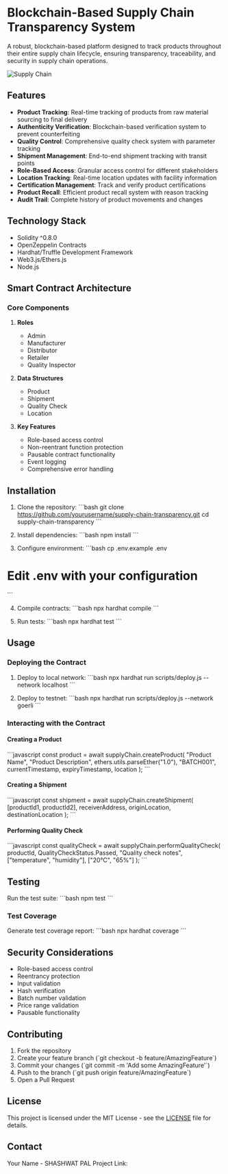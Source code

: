 # Blockchain-Based Supply Chain Transparency System

A robust, blockchain-based platform designed to track products throughout their entire supply chain lifecycle, ensuring transparency, traceability, and security in supply chain operations.

![Supply Chain](https://images.unsplash.com/photo-1586528116311-ad8dd3c8310d?auto=format&fit=crop&q=80)

## Features

- **Product Tracking**: Real-time tracking of products from raw material sourcing to final delivery
- **Authenticity Verification**: Blockchain-based verification system to prevent counterfeiting
- **Quality Control**: Comprehensive quality check system with parameter tracking
- **Shipment Management**: End-to-end shipment tracking with transit points
- **Role-Based Access**: Granular access control for different stakeholders
- **Location Tracking**: Real-time location updates with facility information
- **Certification Management**: Track and verify product certifications
- **Product Recall**: Efficient product recall system with reason tracking
- **Audit Trail**: Complete history of product movements and changes

## Technology Stack

- Solidity ^0.8.0
- OpenZeppelin Contracts
- Hardhat/Truffle Development Framework
- Web3.js/Ethers.js
- Node.js

## Smart Contract Architecture

### Core Components

1. **Roles**
   - Admin
   - Manufacturer
   - Distributor
   - Retailer
   - Quality Inspector

2. **Data Structures**
   - Product
   - Shipment
   - Quality Check
   - Location

3. **Key Features**
   - Role-based access control
   - Non-reentrant function protection
   - Pausable contract functionality
   - Event logging
   - Comprehensive error handling

## Installation

1. Clone the repository:
\`\`\`bash
git clone https://github.com/yourusername/supply-chain-transparency.git
cd supply-chain-transparency
\`\`\`

2. Install dependencies:
\`\`\`bash
npm install
\`\`\`

3. Configure environment:
\`\`\`bash
cp .env.example .env
# Edit .env with your configuration
\`\`\`

4. Compile contracts:
\`\`\`bash
npx hardhat compile
\`\`\`

5. Run tests:
\`\`\`bash
npx hardhat test
\`\`\`

## Usage

### Deploying the Contract

1. Deploy to local network:
\`\`\`bash
npx hardhat run scripts/deploy.js --network localhost
\`\`\`

2. Deploy to testnet:
\`\`\`bash
npx hardhat run scripts/deploy.js --network goerli
\`\`\`

### Interacting with the Contract

#### Creating a Product
\`\`\`javascript
const product = await supplyChain.createProduct(
    "Product Name",
    "Product Description",
    ethers.utils.parseEther("1.0"),
    "BATCH001",
    currentTimestamp,
    expiryTimestamp,
    location
);
\`\`\`

#### Creating a Shipment
\`\`\`javascript
const shipment = await supplyChain.createShipment(
    [productId1, productId2],
    receiverAddress,
    originLocation,
    destinationLocation
);
\`\`\`

#### Performing Quality Check
\`\`\`javascript
const qualityCheck = await supplyChain.performQualityCheck(
    productId,
    QualityCheckStatus.Passed,
    "Quality check notes",
    ["temperature", "humidity"],
    ["20°C", "65%"]
);
\`\`\`

## Testing

Run the test suite:
\`\`\`bash
npm test
\`\`\`

### Test Coverage

Generate test coverage report:
\`\`\`bash
npx hardhat coverage
\`\`\`

## Security Considerations

- Role-based access control
- Reentrancy protection
- Input validation
- Hash verification
- Batch number validation
- Price range validation
- Pausable functionality

## Contributing

1. Fork the repository
2. Create your feature branch (\`git checkout -b feature/AmazingFeature\`)
3. Commit your changes (\`git commit -m 'Add some AmazingFeature'\`)
4. Push to the branch (\`git push origin feature/AmazingFeature\`)
5. Open a Pull Request

## License

This project is licensed under the MIT License - see the [LICENSE](LICENSE) file for details.

## Contact

Your Name - SHASHWAT PAL 
Project Link: 
